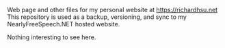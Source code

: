 Web page and other files for my personal website at https://richardhsu.net
This repository is used as a backup, versioning, and sync to my NearlyFreeSpeech.NET hosted website.

Nothing interesting to see here.
